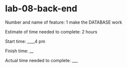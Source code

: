 # lab-08-back-end

Number and name of feature: 1 make the DATABASE work

Estimate of time needed to complete: 2 hours

Start time: ____4 pm

Finish time: __

Actual time needed to complete:  ___